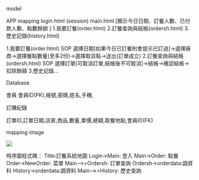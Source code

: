 model

APP mapping
login.html (session)
main.html [顯示今日日期、訂餐人數、已付款人數、點數餘額 ]
1.我要訂餐(order.html) 
2.訂餐查詢與結帳(ordersh.html) 
3.歷史記錄(history.html)

1.我要訂餐(order.html) SOP 
選擇日期[如果今日已訂餐則會提示已訂過]->選擇廠商->選擇餐點數量(至多2份)->選擇取貨點->送出(訂單成立)
2.訂餐查詢與結帳(ordersh.html) SOP
選擇訂單[可取消訂單,結帳後不可取消]->結帳->確認結帳->扣除餘額
3.歷史記錄...

Database

會員
會員ID(PK),帳號,密碼,姓名,手機,

訂購紀錄

訂單ID,訂單日期,店家,商品,數量,單價,總額,取餐地點,會員ID(FK)

mapping image

<img src="http://bb3en.github.io/app_order/ts1.svg">

時序圖程式碼：
Title:訂餐系統地圖
Login->Main: 登入
Main->Order: 點餐
Order->NewOrder: 菜單
Main-->>Ordersh: 訂單查詢
Ordersh->orderdata:調資料
History->orderdata:調資料
Main-->>History: 歷史查詢